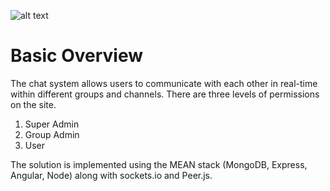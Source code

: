 ![alt text](💬Text_&_Video_Chat_System.png)

# Basic Overview
The chat system allows users to communicate with each other in real-time within different groups 
and channels. There are three levels of permissions on the site.   

1. Super Admin  
2. Group Admin  
3. User

The solution is implemented using the MEAN stack (MongoDB, Express, Angular, Node) along 
with sockets.io and Peer.js.

